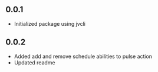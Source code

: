 ## 0.0.1
- Initialized package using jvcli

## 0.0.2
- Added add and remove schedule abilities to pulse action
- Updated readme